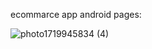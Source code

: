 ecommarce app
android pages:

![photo1719945834 (4)](https://github.com/MiralDalayka/rukn_app/assets/89144753/cf6e2091-384a-40d5-96b8-0b00f2b40a80)
